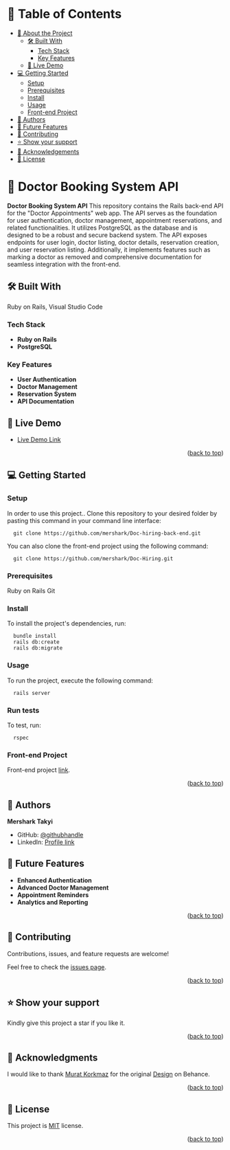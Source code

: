 <a name="readme-top"></a>

# 📗 Table of Contents

- [📖 About the Project](#about-project)
  - [🛠 Built With](#built-with)
    - [Tech Stack](#tech-stack)
    - [Key Features](#key-features)
  - [🚀 Live Demo](#live-demo)
- [💻 Getting Started](#getting-started)
  - [Setup](#setup)
  - [Prerequisites](#prerequisites)
  - [Install](#install)
  - [Usage](#usage)
  - [Front-end Project](#front-end)
- [👥 Authors](#authors)
- [🔭 Future Features](#future-features)
- [🤝 Contributing](#contributing)
- [⭐️ Show your support](#support)
- [🙏 Acknowledgements](#acknowledgements)
- [📝 License](#license)

# 📖 Doctor Booking System API <a name="about-project"></a>

**Doctor Booking System API** This repository contains the Rails back-end API for the "Doctor Appointments" web app. The API serves as the foundation for user authentication, doctor management, appointment reservations, and related functionalities. It utilizes PostgreSQL as the database and is designed to be a robust and secure backend system. The API exposes endpoints for user login, doctor listing, doctor details, reservation creation, and user reservation listing. Additionally, it implements features such as marking a doctor as removed and comprehensive documentation for seamless integration with the front-end.

## 🛠 Built With <a name="built-with"></a>
Ruby on Rails, Visual Studio Code

### Tech Stack <a name="tech-stack"></a>

- **Ruby on Rails**
- **PostgreSQL**

### Key Features <a name="key-features"></a>

- **User Authentication**
- **Doctor Management**
- **Reservation System**
- **API Documentation**

## 🚀 Live Demo <a name="live-demo"></a>

- [Live Demo Link](#)

<p align="right">(<a href="#readme-top">back to top</a>)</p>

## 💻 Getting Started <a name="getting-started"></a>

### Setup <a name="setup"></a>

In order to use this project.. Clone this repository to your desired folder by pasting this command in your command line interface:

```
  git clone https://github.com/mershark/Doc-hiring-back-end.git
```
  
  You can also clone the front-end project using the following command:

```  
  git clone https://github.com/mershark/Doc-Hiring.git
```
### Prerequisites <a name="prerequisites"></a>

  Ruby on Rails
  Git

### Install <a name="install"></a>

To install the project's dependencies, run:

```
  bundle install
  rails db:create
  rails db:migrate
```

### Usage <a name="usage"></a>

To run the project, execute the following command:

```
  rails server
```

### Run tests <a name="run tests"></a>

To test, run:

```
  rspec
```

### Front-end Project <a name="front-end"></a>

Front-end project [link](https://github.com/mershark/Doc-Hiring).

<p align="right">(<a href="#readme-top">back to top</a>)</p>

## 👥 Authors <a name="authors"></a>

  **Mershark Takyi**
- GitHub: [@githubhandle](https://github.com/mershark)
- LinkedIn: [Profile link](https://www.linkedin.com/in/mershark/)

## 🔭 Future Features <a name="future-features"></a>

- **Enhanced Authentication**
- **Advanced Doctor Management**
- **Appointment Reminders**
- **Analytics and Reporting**

<p align="right">(<a href="#readme-top">back to top</a>)</p>

## 🤝 Contributing <a name="contributing"></a>

Contributions, issues, and feature requests are welcome!

Feel free to check the [issues page](../../issues/).

<p align="right">(<a href="#readme-top">back to top</a>)</p>

## ⭐️ Show your support <a name="support"></a>

Kindly give this project a star if you like it.

<p align="right">(<a href="#readme-top">back to top</a>)</p>

## 🙏 Acknowledgments <a name="acknowledgements"></a>

I would like to thank [Murat Korkmaz](https://www.behance.net/muratk) for the original [Design](https://www.behance.net/gallery/26425031/Vespa-Responsive-Redesign) on Behance.

<p align="right">(<a href="#readme-top">back to top</a>)</p>

## 📝 License <a name="license"></a>

This project is [MIT](/LICENSE) license.

<p align="right">(<a href="#readme-top">back to top</a>)</p>
